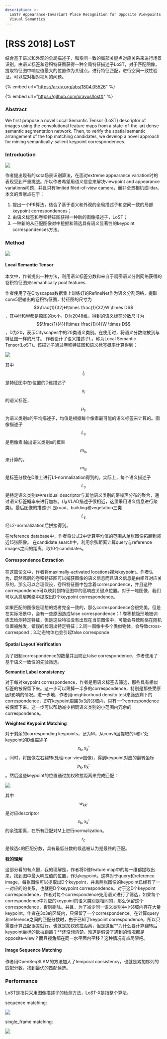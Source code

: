 ```yaml
---
description: >-
  LoST? Appearance-Invariant Place Recognition for Opposite Viewpoints using
  Visual Semantics
---
```


# \[RSS 2018] LoST

结合基于语义和外观的全局描述子，和空间一致的局部关键点对应关系来进行场景识别。由语义标签和卷积特征图获得一种全局特征描述子LoST，对于匹配图像，提取特征图中响应值最大的位置作为关键点，进行特征匹配，进行空间一致性验证。可以应对相对视角的问题。

{% embed url="https://arxiv.org/abs/1804.05526" %}

{% embed url="https://github.com/oravus/lostX" %}

### Abstract

We first propose a novel Local Semantic Tensor (LoST) descriptor of images using the convolutional feature maps from a state-of-the-art dense semantic segmentation network. Then, to verify the spatial semantic arrangement of the top matching candidates, we develop a novel approach for mining semantically-salient keypoint correspondences.

### Introduction

![](../../../.gitbook/assets/1610876351119.png)

作者提出现有的sota场景识别算法，在面对extreme appearance variation时的表现受到严重挑战。所以作者希望用语义信息来解决viewpoint and appearance variations问题，并且只有limited filed-of-view camera，而非全景相机或lidar。本文的贡献点在于：&#x20;

1. 提出一个PR算法，结合了基于语义和外观的全局描述子和空间一致的局部keypoint correspondences；
2. 由语义标签和卷积特征图获得一种新的图像描述子，LoST；&#x20;
3. 一种新的从匹配图像对中挖掘和筛选具有语义显著性的keypoint correspondences方法。

### Method

![](../../../.gitbook/assets/1610876357256.png)

#### Local Semantic Tensor

本文中，作者提出一种方法，利用语义标签分数和来自于稠密语义分割网络获得的卷积特征图来semantically pool features.&#x20;

作者使用了在Cityscapes数据集上训练好的RefineNet作为语义分割网络，提取conv5层输出的卷积特征图，特征图的尺寸为$$\frac{1}{32}H\times \frac{1}{32}W \times D$$，其中H和W都是原图的大小，D为2048维。得到的语义标签分数尺寸为$$\frac{1}{4}H\times \frac{1}{4}W \times D$$，D为20，表示Cityscapes中的20类语义类别。在使用时，将语义分数缩放到与特征图一样的尺寸。 作者设计了语义描述子L，称为Local Semantic Tensor(LoST)。该描述子通过卷积特征图和语义标签概率计算得到：&#x20;

![](../../../.gitbook/assets/1610876362317.png)

其中$$l_i$$是特征图中在i位置的D维描述子$$x_i$$的语义标签，$${\mu}_{s}$$为语义类别s的平均描述子，均值是根据每个像素最可能的语义标签来计算的。图像描述子$$L_s$$是用像素i输出语义类别s的概率$$m_{is}$$来计算的。$$m_{is}$$是标签分数在D维上进行L1-normalization得到的。实际上，每个语义描述子$$L_s$$是特定语义类别s中residual descriptor与其他语义类别的带噪声分布的聚合，通过语义标签概率来进行加权。(与VLAD描述子很相近，这里采用语义信息进行聚类)。最后图像的描述子L是road、building和vegetation三类$$L_s$$经L2-normalization后拼接得到。&#x20;

在reference database中，作者将公式2中计算平均值的范围从单张图像拓展到邻近15张图像。 在candidate search中，利用余弦距离计算query与reference images之间的距离，取10个candidates。

#### Correspondence Extraction

在这篇论文中，作者将maximally-activated locations视为keypoint。作者认为，既然高层的卷积特征图可以捕获图像的语义信息而且语义信息是由相互对应关系的，那么可以合理假设，卷积特征图中包含着correspondence，并且这种correspondence可以映射到特征图中的高响应关键点位置。对于一堆图像，我们可以从高层网络中提取出D个keypoint correspondence。&#x20;

如果匹配的图像是理想的或者完全一致的，那么correspondence会很完美。但是在实际场景中，会有一些原因造成false correspondence：1.卷积核隐形地被训练去检测特定特征，但是这些特征没有出现在当前图像中，可能会导致网络在随机位置被触发，错误的检测出特定特征；2.同一图像中多个类似物体，会导致cross-correspond；3.动态物体也会引起false corresponde

#### Spatial Layout Verification

为了限制correspondence的数量并且防止false correspondence，作者使用了基于语义一致性的先验筛选。

**Semantic Label consistency**

对于每对keypoint correspondence，作者是用语义标签去筛选，那些具有相似标签的被保留下来。这一步可以筛掉一半多的correspondence，特别是那些受原因1影响的情况。进一步地，作者用neighborhood density test来筛选剩下的correspondence，即在keypoint周围3x3的邻域内，只有一个correspondence被保留下来。这一步可以帮助减少相同语义类别的小范围内冗余的correspondence。

**Weighted Keypoint Matching**

对于剩余的corresponding keypoints，记为M，从conv5层提取的k和k'处keypoint的D维描述子$$x_k, x_k'$$。同时，将图像左右翻转(处理rear-view图像)，得到keypoint对应的翻转坐标$$p_k, p_k'$$。然后这些keypoint的位置通过加权欧拉距离来完成匹配：&#x20;

![](../../../.gitbook/assets/1610876380411.png)

其中$$w_{kk'}$$是对应descriptor $$x_k, x_k'$$的余弦距离，在所有匹配对M上进行normalization。$$r_c$$是候选c的匹配分数，具有最低分数的候选被认为是最终的匹配。

**我的理解**

这部分看的有点懵，我的理解是，作者将D维feature map中的每一维都提取出来，找到图中最大响应值的位置，作为keypoint。这样对于query和reference image，每张图像可以提取出D个keypoint，并且两张图像的keypoint已经有了一一对应的的关系，也就是D个keypoint correspondence。对于这D个keypoint correspondence，作者对每个correspondence先用语义进行了筛选，如果每个correspondence中对应的keypoint的语义类别是相同的，那么保留这个correspondence，否则剔除。并且，为了减少同一语义类别中小邻域内存在大量keypoint，作者在3x3的区域内，只保留了一个correspondence。在计算query和reference之间的匹配分数时，由于已知了keypoint correspondence，所以只需要计算匹配误差就行。也就是加权欧拉距离，但是这里**为什么要计算翻转后keypoint坐标的欧拉距离？**还没想清楚。难道是假设了遇到的情况都是opposite-view？而且视角都在同一水平面内平移？这种情况有点局限吧。

#### Image Sequence Matching

作者用OpenSeqSLAM的方法加入了temporal consistency，也就是累加序列的匹配分数，找到最优的匹配候选。

### Performance

LoST是指只采用图像描述子的检测方法，LoST-X是指整个算法。

sequence matching:&#x20;

![](../../../.gitbook/assets/1610876409601.png)

single\_frame matching:&#x20;

![](../../../.gitbook/assets/1610876414942.png)
